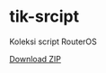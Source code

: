 # tik-srcipt

Koleksi script RouterOS

[Download ZIP](https://github.com/hexatester/tik-srcipt/archive/refs/heads/main.zip)
